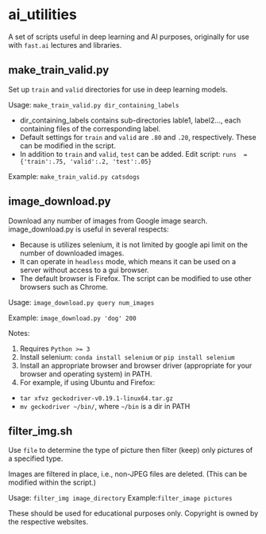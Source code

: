 # ai_utilities

A set of scripts useful in deep learning and AI purposes, originally for use with `fast.ai` lectures and libraries.

## make_train_valid.py
Set up `train` and `valid` directories for use in deep learning models.

Usage:   `make_train_valid.py dir_containing_labels`
- dir_containing_labels contains sub-directories lable1, label2...,  each containing files of the corresponding label.
- Default settings for `train` and `valid` are `.80` and `.20`, respectively. These can be modified in the script.
- In addition to `train` and `valid`, `test` can be added. Edit script: `runs  = {'train':.75, 'valid':.2, 'test':.05}`

Example: `make_train_valid.py catsdogs`

## image_download.py
Download any number of images from Google image search. image_download.py is useful in several respects:
- Because is utilizes selenium, it is not limited by google api limit on the number of downloaded images.
- It can operate in `headless` mode, which means it can be used on a server without access to a gui browser.
- The default browser is Firefox. The script can be modified to use other browsers such as Chrome.

Usage:   `image_download.py query num_images`

Example: `image_download.py 'dog' 200`

Notes:
1) Requires `Python >= 3`
2) Install selenium: `conda install selenium`  or  `pip install selenium`
3) Install an appropriate browser and browser driver (appropriate for your browser and operating system) in PATH.
4) For example, if using Ubuntu and Firefox:
- `tar xfvz geckodriver-v0.19.1-linux64.tar.gz` 
- `mv geckodriver ~/bin/`, where `~/bin` is a dir in PATH

## filter_img.sh
Use `file` to determine the type of picture then filter (keep) only pictures of a specified type.

Images are filtered in place, i.e., non-JPEG files are deleted. (This can be modified within the script.)

Usage:  `filter_img image_directory`
Example:`filter_image pictures`

These should be used for educational purposes only. Copyright is owned by the respective websites.
